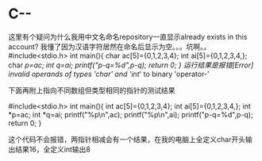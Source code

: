 # C--
这里有个疑问为什么我用中文名命名repository一直显示already exists in this account?
我懂了因为汉语字符居然在命名后显示为空。。。坑啊。。
#include<stdio.h>
int main(){
	char ac[5]={0,1,2,3,4};
	int ai[5]={0,1,2,3,4,};
	char *p=ac;
	int *q=ai;
	printf("p-q=%d",p-q);
	return 0;
} 
运行结果是报错[Error] invalid operands of types 'char*' and 'int*' to binary 'operator-'

下面再附上指向不同数组但类型相同的指针的测试结果


#include<stdio.h>
int main(){
	int ac[5]={0,1,2,3,4};
	int ai[5]={0,1,2,3,4,};
	int *p=ac;
	int *q=ai;
	printf("%p\n",ac);
	printf("%p\n",ai);
	printf("p-q=%d",p-q);
	return 0;
} 

这个代码不会报错，两指针相减会有一个结果，在我的电脑上全定义char开头输出结果16，全定义int输出8
